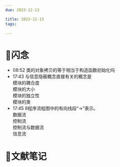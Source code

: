 ```yaml
---
due: 2023-12-13 

title: 2023-12-13
tags:

---
```


# 📖闪念
- 08:52 类的对象拷贝的等于相当于构造函数初始化吗
- 17:43 与信息隐蔽概念直接有关的概念是<br>模块的耦合度<br>模块的大小<br>模块的独立性<br>模块的类
- 17:45 8程序流程图中的有向线段“→”表示。<br>数据流<br>控制流<br>控制流与数据流<br>信息流








# 📒文献笔记







